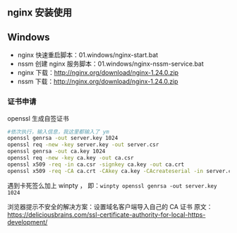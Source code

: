 ## nginx 安装使用

## Windows

- nginx 快速重启脚本：01.windows/nginx-start.bat
- nssm 创建 nginx 服务脚本：01.windows/nginx-nssm-service.bat
- nginx 下载：http://nginx.org/download/nginx-1.24.0.zip
- nssm 下载：http://nginx.org/download/nginx-1.24.0.zip

### 证书申请

openssl 生成自签证书

```sh
#依次执行，输入信息，我这里都输入了 ym
openssl genrsa -out server.key 1024
openssl req -new -key server.key -out server.csr
openssl genrsa -out ca.key 1024
openssl req -new -key ca.key -out ca.csr
openssl x509 -req -in ca.csr -signkey ca.key -out ca.crt
openssl x509 -req -CA ca.crt -CAkey ca.key -CAcreateserial -in server.csr -out server.crt
```

遇到卡死签么加上 winpty ， 即：`winpty openssl genrsa -out server.key 1024`

浏览器提示不安全的解决方案：设置域名客户端导入自己的 CA 证书
原文：https://deliciousbrains.com/ssl-certificate-authority-for-local-https-development/
